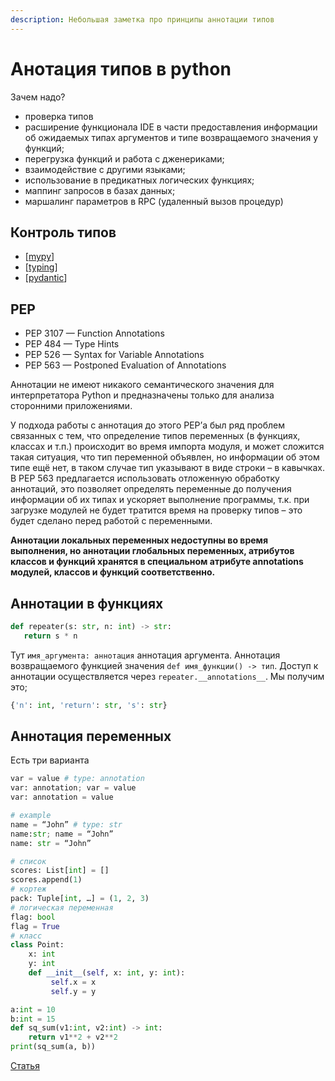 ```yaml
---
description: Небольшая заметка про принципы аннотации типов
---
```

# Анотация типов в python

Зачем надо?

- проверка типов
- расширение функционала IDE в части предоставления информации об ожидаемых типах аргументов и типе возвращаемого значения у функций;
- перегрузка функций и работа с дженериками;
- взаимодействие с другими языками;
- использование в предикатных логических функциях;
- маппинг запросов в базах данных;
- маршалинг параметров в RPC (удаленный вызов процедур)

## Контроль типов

- [[mypy]]
- [[typing]]
- [[pydantic]]

## PEP

- PEP 3107 — Function Annotations
- PEP 484 — Type Hints
- PEP 526 — Syntax for Variable Annotations
- PEP 563 — Postponed Evaluation of Annotations

Аннотации не имеют никакого семантического значения для интерпретатора Python и предназначены только для анализа сторонними приложениями.

У подхода работы с аннотация до этого PEP’а был ряд проблем связанных с тем, что определение типов переменных (в функциях, классах и т.п.) происходит во время импорта модуля, и может сложится такая ситуация, что тип переменной объявлен, но информации об этом типе ещё нет, в таком случае тип указывают в виде строки – в кавычках. В PEP 563 предлагается использовать отложенную обработку аннотаций, это позволяет определять переменные до получения информации об их типах и ускоряет выполнение программы, т.к. при загрузке модулей не будет тратится время на проверку типов – это будет сделано перед работой с переменными.

**Аннотации локальных переменных недоступны во время выполнения, но аннотации глобальных переменных, атрибутов классов и функций хранятся в специальном атрибуте __annotations__ модулей, классов и функций соответственно.**

## Аннотации в функциях

```python
def repeater(s: str, n: int) -> str:
   return s * n
```

Тут `имя_аргумента: аннотация` аннотация аргумента. Аннотация возвращаемого функцией значения `def имя_функции() -> тип`. Доступ к аннотации осуществляется через `repeater.__annotations__`. Мы получим это;

```python
{'n': int, 'return': str, 's': str}
```

## Аннотация переменных

Есть три варианта

```python
var = value # type: annotation
var: annotation; var = value
var: annotation = value

# example
name = “John” # type: str
name:str; name = “John”
name: str = “John”

# список
scores: List[int] = []
scores.append(1)
# кортеж
pack: Tuple[int, …] = (1, 2, 3)
# логическая переменная
flag: bool
flag = True
# класс
class Point:
    x: int
    y: int
    def __init__(self, x: int, y: int):
         self.x = x
         self.y = y

a:int = 10
b:int = 15
def sq_sum(v1:int, v2:int) -> int:
    return v1**2 + v2**2
print(sq_sum(a, b))
```

[Статья](https://devpractice.ru/python-lesson-18-annotations/)

[//begin]: # "Autogenerated link references for markdown compatibility"
[mypy]: mypy "Mypy"
[typing]: typing "Typing"
[pydantic]: pydantic "Pydantic"
[//end]: # "Autogenerated link references"